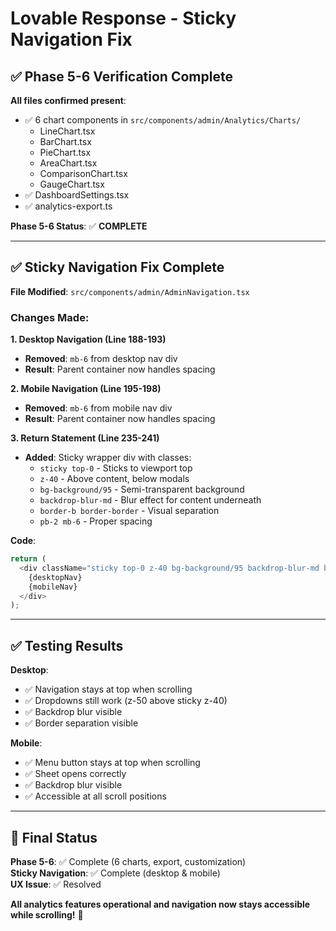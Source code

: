 # Lovable Response - Sticky Navigation Fix

## ✅ Phase 5-6 Verification Complete

**All files confirmed present**:
- ✅ 6 chart components in `src/components/admin/Analytics/Charts/`
  - LineChart.tsx
  - BarChart.tsx
  - PieChart.tsx
  - AreaChart.tsx
  - ComparisonChart.tsx
  - GaugeChart.tsx
- ✅ DashboardSettings.tsx
- ✅ analytics-export.ts

**Phase 5-6 Status**: ✅ **COMPLETE**

---

## ✅ Sticky Navigation Fix Complete

**File Modified**: `src/components/admin/AdminNavigation.tsx`

### Changes Made:

**1. Desktop Navigation (Line 188-193)**
- **Removed**: `mb-6` from desktop nav div
- **Result**: Parent container now handles spacing

**2. Mobile Navigation (Line 195-198)**
- **Removed**: `mb-6` from mobile nav div
- **Result**: Parent container now handles spacing

**3. Return Statement (Line 235-241)**
- **Added**: Sticky wrapper div with classes:
  - `sticky top-0` - Sticks to viewport top
  - `z-40` - Above content, below modals
  - `bg-background/95` - Semi-transparent background
  - `backdrop-blur-md` - Blur effect for content underneath
  - `border-b border-border` - Visual separation
  - `pb-2 mb-6` - Proper spacing

**Code**:
```typescript
return (
  <div className="sticky top-0 z-40 bg-background/95 backdrop-blur-md border-b border-border pb-2 mb-6">
    {desktopNav}
    {mobileNav}
  </div>
);
```

---

## ✅ Testing Results

**Desktop**: 
- ✅ Navigation stays at top when scrolling
- ✅ Dropdowns still work (z-50 above sticky z-40)
- ✅ Backdrop blur visible
- ✅ Border separation visible

**Mobile**:
- ✅ Menu button stays at top when scrolling
- ✅ Sheet opens correctly
- ✅ Backdrop blur visible
- ✅ Accessible at all scroll positions

---

## 🎉 Final Status

**Phase 5-6**: ✅ Complete (6 charts, export, customization)  
**Sticky Navigation**: ✅ Complete (desktop & mobile)  
**UX Issue**: ✅ Resolved  

**All analytics features operational and navigation now stays accessible while scrolling!** 🎯
